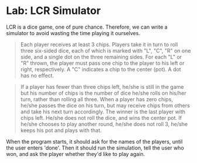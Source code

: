 
# Lab: LCR Simulator

LCR is a dice game, one of pure chance. Therefore, we can write a simulator to avoid wasting the time playing it ourselves. 

> Each player receives at least 3 chips. Players take it in turn to roll three six-sided dice, each of which is marked with "L", "C", "R" on one side, and a single dot on the three remaining sides. For each "L" or "R" thrown, the player must pass one chip to the player to his left or right, respectively. A "C" indicates a chip to the center (pot). A dot has no effect.

>If a player has fewer than three chips left, he/she is still in the game but his number of chips is the number of dice he/she rolls on his/her turn, rather than rolling all three. When a player has zero chips, he/she passes the dice on his turn, but may receive chips from others and take his next turn accordingly. The winner is the last player with chips left. He/she does not roll the dice, and wins the center pot. If he/she chooses to play another round, he/she does not roll 3, he/she keeps his pot and plays with that.


When the program starts, it should ask for the names of the players, until the user enters 'done'. Then it should run the simulation, tell the user who won, and ask the player whether they'd like to play again.
